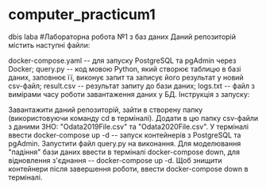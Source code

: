 # computer_practicum1
dbis laba
#Лабораторна робота №1 з баз даних
Даний репозиторій містить наступні файли:

docker-compose.yaml -- для запуску PostgreSQL та pgAdmin через Docker;
query.py -- код мовою Python, який створює таблицю в базі даних, заповнює її, виконує запит та записує його результат у новий csv-файл;
result.csv -- результат запиту до бази даних;
logs.txt -- файл з вимірами часу роботи завантаження даних у БД.
Інструкція з запуску:

Завантажити даний репозиторій, зайти в створену папку (використовуючи команду cd в терміналі).
Додати в цю папку csv-файли з даними ЗНО: "Odata2019File.csv" та "Odata2020File.csv".
У терміналі ввести docker-compose up -d -- запуск контейнерів з PostgreSQL та pgAdmin.
Запустити файл query.py на виконання. Для моделювання "падіння" бази даних ввести в терміналі docker-compose down, для відновлення з'єднання -- docker-compose up -d.
Щоб знищити контейнери після завершення роботи, ввести docker-compose down в терміналі.
